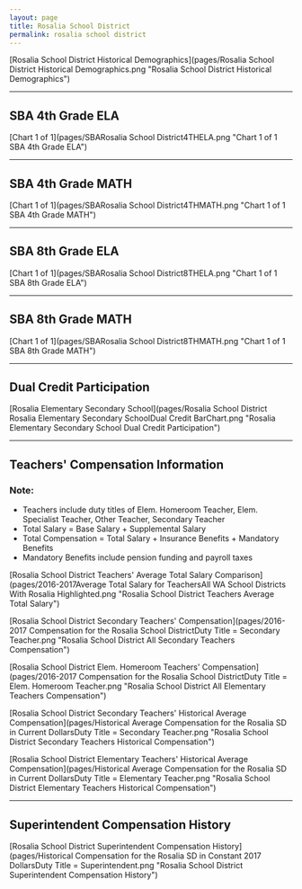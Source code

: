 ```yaml
---
layout: page
title: Rosalia School District
permalink: rosalia school district
---
```



[Rosalia School District Historical Demographics](pages/Rosalia School District Historical Demographics.png "Rosalia School District Historical Demographics")

___

## SBA 4th Grade ELA

[Chart 1 of 1](pages/SBARosalia School District4THELA.png "Chart 1 of 1 SBA 4th Grade ELA")


___

## SBA 4th Grade MATH

[Chart 1 of 1](pages/SBARosalia School District4THMATH.png "Chart 1 of 1 SBA 4th Grade MATH")


___

## SBA 8th Grade ELA

[Chart 1 of 1](pages/SBARosalia School District8THELA.png "Chart 1 of 1 SBA 8th Grade ELA")


___

## SBA 8th Grade MATH

[Chart 1 of 1](pages/SBARosalia School District8THMATH.png "Chart 1 of 1 SBA 8th Grade MATH")


___

## Dual Credit Participation

[Rosalia Elementary   Secondary School](pages/Rosalia School District Rosalia Elementary   Secondary SchoolDual Credit BarChart.png "Rosalia Elementary   Secondary School Dual Credit Participation")


___

## Teachers' Compensation Information
### Note:
- Teachers include duty titles of Elem. Homeroom Teacher, Elem. Specialist Teacher, Other Teacher, Secondary Teacher
- Total Salary = Base Salary + Supplemental Salary
- Total Compensation = Total Salary + Insurance Benefits + Mandatory Benefits
- Mandatory Benefits include pension funding and payroll taxes

[Rosalia School District Teachers' Average Total Salary Comparison](pages/2016-2017Average Total Salary for TeachersAll WA School Districts With Rosalia Highlighted.png "Rosalia School District Teachers Average Total Salary")

[Rosalia School District Secondary Teachers' Compensation](pages/2016-2017 Compensation for the Rosalia School DistrictDuty Title = Secondary Teacher.png "Rosalia School District All Secondary Teachers Compensation")

[Rosalia School District Elem. Homeroom Teachers' Compensation](pages/2016-2017 Compensation for the Rosalia School DistrictDuty Title = Elem. Homeroom Teacher.png "Rosalia School District All Elementary Teachers Compensation")

[Rosalia School District Secondary Teachers' Historical Average Compensation](pages/Historical Average Compensation for the Rosalia SD in Current DollarsDuty Title = Secondary Teacher.png "Rosalia School District Secondary Teachers Historical Compensation")

[Rosalia School District Elementary Teachers' Historical Average Compensation](pages/Historical Average Compensation for the Rosalia SD in Current DollarsDuty Title = Elementary Teacher.png "Rosalia School District Elementary Teachers Historical Compensation")


___

## Superintendent Compensation History

[Rosalia School District Superintendent Compensation History](pages/Historical Compensation for the Rosalia SD in Constant 2017 DollarsDuty Title = Superintendent.png "Rosalia School District Superintendent Compensation History")

